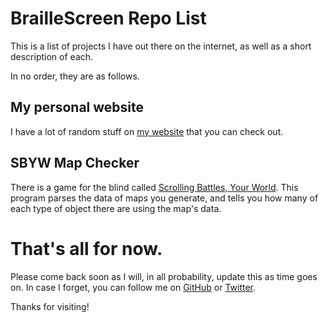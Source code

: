 # BrailleScreen Repo List
This is a list of projects I have out there on the internet, as well as a short description of each.

In no order, they are as follows.

## My personal website
I have a lot of random stuff on [my website](https://pwilson-web.com) that you can check out.

## SBYW Map Checker
There is a game for the blind called [Scrolling Battles, Your World](https://www.ims-productions.com/SBYW.php). This program parses the data of maps you generate, and tells you how many of each type of object there are using the map's data.

# That's all for now.
Please come back soon as I will, in all probability, update this as time goes on. In case I forget, you can follow me on [GitHub](https://github.com/braillescreen) or [Twitter](https://twitter.com/braillescreen).

Thanks for visiting!
